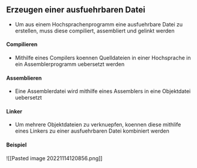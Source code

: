 ## Erzeugen einer ausfuehrbaren Datei
- Um aus einem Hochsprachenprogramm eine ausfuehrbare Datei zu erstellen, muss diese compiliert, assembliert und gelinkt werden
#### Compilieren
- Mithilfe eines Compilers koennen Quelldateien in einer Hochsprache in ein Assemblerprogramm uebersetzt werden
#### Assemblieren
- Eine Assemblerdatei wird mithilfe eines Assemblers in eine Objektdatei uebersetzt
#### Linker
- Um mehrere Objektdateien zu verknuepfen, koennen diese mithlife eines Linkers zu einer ausfuehrbaren Datei kombiniert werden
#### Beispiel
![[Pasted image 20221114120856.png]]